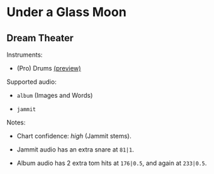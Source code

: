 # Under a Glass Moon

## Dream Theater

Instruments:

  * (Pro) Drums [(preview)](http://pages.cs.wisc.edu/~tolly/customs/?title=under-a-glass-moon&artist=dream-theater)

Supported audio:

  * `album` (Images and Words)

  * `jammit`

Notes:

  * Chart confidence: *high* (Jammit stems).

  * Jammit audio has an extra snare at `81|1`.

  * Album audio has 2 extra tom hits at `176|0.5`, and again at `233|0.5`.

